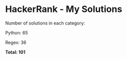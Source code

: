 # HackerRank - My Solutions

Number of solutions in each category:

Python: 65

Regex: 36

**Total: 101**


